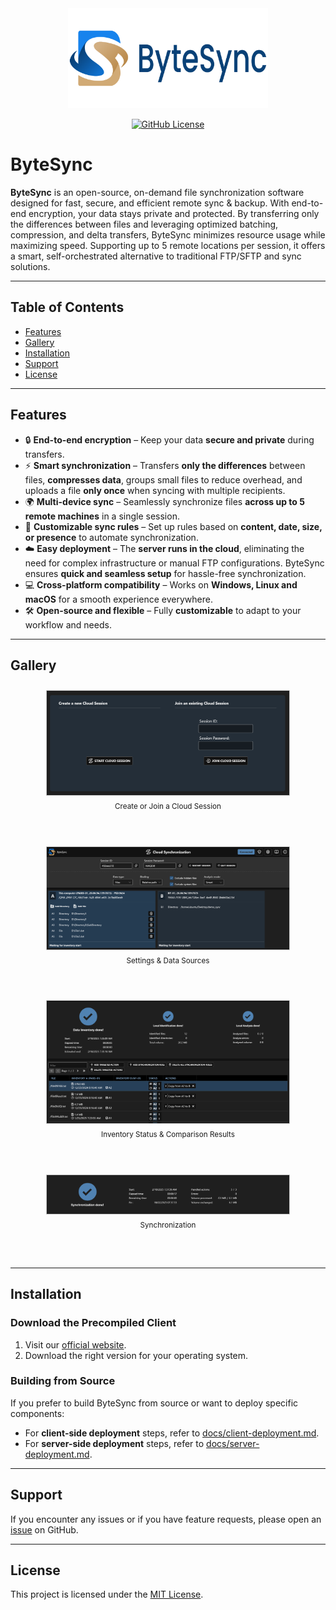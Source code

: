 <div align="center">
  <img src="assets/logo_bytesync_1280x640.png" width="320" />
  <p>
    <a href="https://github.com/POW-Software/ByteSync/blob/master/LICENSE">
      <img alt="GitHub License" src="https://img.shields.io/github/license/POW-Software/ByteSync" />
    </a>
  </p>
</div>

# ByteSync

**ByteSync** is an open-source, on-demand file synchronization software designed for fast, secure, and efficient remote sync & backup. With end-to-end encryption, your data stays private and protected. By transferring only the differences between files and leveraging optimized batching, compression, and delta transfers, ByteSync minimizes resource usage while maximizing speed. Supporting up to 5 remote locations per session, it offers a smart, self-orchestrated alternative to traditional FTP/SFTP and sync solutions.

---

## Table of Contents
- [Features](#features)
- [Gallery](#gallery)
- [Installation](#installation)
- [Support](#support)
- [License](#license)

---

## Features  

- 🔒 **End-to-end encryption** – Keep your data **secure and private** during transfers.  
- ⚡ **Smart synchronization** – Transfers **only the differences** between files, **compresses data**, groups small files to reduce overhead, and uploads a file **only once** when syncing with multiple recipients.  
- 🌍 **Multi-device sync** – Seamlessly synchronize files **across up to 5 remote machines** in a single session.  
- 🎯 **Customizable sync rules** – Set up rules based on **content, date, size, or presence** to automate synchronization.  
- ☁️ **Easy deployment** – The **server runs in the cloud**, eliminating the need for complex infrastructure or manual FTP configurations. ByteSync ensures **quick and seamless setup** for hassle-free synchronization.  
- 💻 **Cross-platform compatibility** – Works on **Windows, Linux and macOS** for a smooth experience everywhere.  
- 🛠 **Open-source and flexible** – Fully **customizable** to adapt to your workflow and needs.  


---

## Gallery

<div style="display: flex; flex-wrap: wrap; justify-content: center;">
  <div style="flex: 1 0 400px; text-align: center; margin: 10px 10px 30px 10px;">
    <img src="assets/gallery/2025-02-create-or-join-session.png" style="width: 80%; border: 1px solid #ccc;" alt="Create or Join a Cloud Session"/><br>
    <sub>Create or Join a Cloud Session</sub>
    <br><br>
  </div>
  <div style="flex: 1 0 400px; text-align: center; margin: 10px 10px 30px 10px;">
    <img src="assets/gallery/2025-02-settings-and-data-sources.png" style="width: 80%; border: 1px solid #ccc;" alt="Settings & Data Sources"/><br>
    <sub>Settings & Data Sources</sub>
    <br><br>
  </div>
  <div style="flex: 1 0 400px; text-align: center; margin: 10px 10px 30px 10px;">
    <img src="assets/gallery/2025-02-inventory-status-and-comparison-results.png" style="width: 80%; border: 1px solid #ccc;" alt="Inventory Status & Comparison Results"/><br>
    <sub>Inventory Status & Comparison Results</sub>
    <br><br>
  </div>
  <div style="flex: 1 0 400px; text-align: center; margin: 10px 10px 30px 10px;">
    <img src="assets/gallery/2025-02-synchronization-status.png" style="width: 80%; border: 1px solid #ccc;" alt="Synchronization Status"/><br>
    <sub>Synchronization</sub>
    <br><br>
  </div>
</div>

---

## Installation

### Download the Precompiled Client 
1. Visit our [official website](https://www.bytesyncapp.com#download).
2. Download the right version for your operating system.

### Building from Source
If you prefer to build ByteSync from source or want to deploy specific components:

- For **client-side deployment** steps, refer to [docs/client-deployment.md](docs/client-deployment.md).
- For **server-side deployment** steps, refer to [docs/server-deployment.md](docs/server-deployment.md).

---

## Support
If you encounter any issues or if you have feature requests, please open an [issue](https://github.com/POW-Software/ByteSync/issues) on GitHub.

---

## License
This project is licensed under the [MIT License](https://github.com/POW-Software/ByteSync/blob/master/LICENSE).